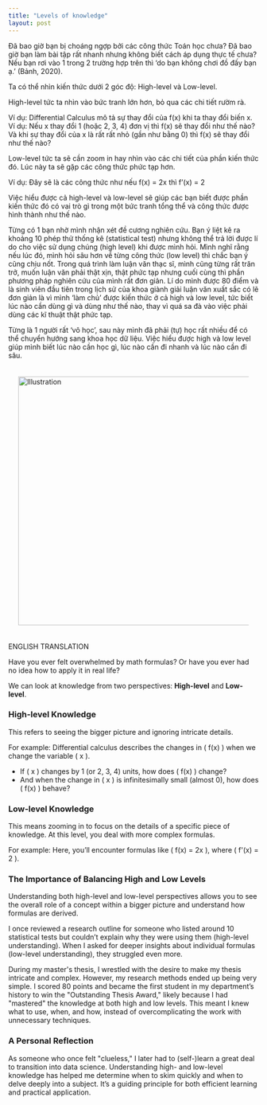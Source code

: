 ```yaml
---
title: "Levels of knowledge"
layout: post
---
```

Đã bao giờ bạn bị choáng ngợp bởi các công thức Toán học chưa? Đã bao giờ bạn làm bài tập rất nhanh nhưng không biết cách áp dụng thực tế chưa? Nếu bạn rơi vào 1 trong 2 trường hợp trên thì ‘do bạn không chơi đồ đấy bạn ạ.’ (Bảnh, 2020).

Ta có thể nhìn kiến thức dưới 2 góc độ: High-level và Low-level.

High-level tức ta nhìn  vào bức tranh lớn hơn, bỏ qua các chi tiết rườm rà.

Ví dụ: Differential Calculus mô tả sự thay đổi của f(x) khi ta thay đổi biến x. Ví dụ: Nếu x thay đổi 1 (hoặc 2, 3, 4) đơn vị thì f(x) sẽ thay đổi như thế nào? Và khi sự thay đổi của x là rất rất nhỏ (gần như bằng 0) thì f(x) sẽ thay đổi như thế nào?

Low-level  tức ta sẽ cần zoom in hay nhìn vào các chi tiết của phần kiến thức đó. Lúc này ta sẽ gặp các công thức phức tạp hơn.

Ví dụ: Đây sẽ là các công thức như nếu f(x) = 2x thì f’(x) = 2

Việc hiểu được cả high-level và low-level sẽ giúp các bạn biết được phần kiến thức đó có vai trò gì trong một bức tranh tổng thể và công thức được hình thành như thế nào.

Từng có 1 bạn nhờ mình nhận xét đề cương nghiên cứu. Bạn ý liệt kê ra khoảng 10 phép thử thống kê (statistical test) nhưng không thể trả lời được lí do cho việc sử dụng chúng (high level) khi được mình hỏi. Mình nghĩ rằng nếu lúc đó, mình hỏi sâu hơn về từng công thức (low level) thì chắc bạn ý cũng chịu nốt.
Trong quá trình làm luận văn thạc sĩ, mình cũng từng rất trăn trở, muốn luận văn phải thật xịn, thật phức tạp nhưng cuối cùng thì phần phương pháp nghiên cứu của mình rất đơn giản. Lí do mình được 80 điểm và là sinh viên đầu tiên trong lịch sử của khoa giành giải luận văn xuất sắc có lẽ đơn giản là vì mình ‘làm chủ’ được kiến thức ở cả high và low level, tức biết lúc nào cần dùng gì và dùng như thế nào, thay vì quá sa đà vào việc phải dùng các kĩ thuật thật phức tạp.

Từng là 1 người rất ‘vô học’, sau này mình đã phải (tự) học rất nhiều để có thể chuyển hướng sang khoa học dữ liệu. Việc hiểu được high và low level giúp mình biết lúc nào cần học gì, lúc nào cần đi nhanh và lúc nào cần đi sâu.

<div style="display: flex; justify-content: center; padding: 20px;">
    <img src="{{ site.baseurl }}/assets/media/posts/2025-01-23-levels-of-knowledge.jpg" alt="Illustration" style="width: 500px; height: auto;">
</div>

ENGLISH TRANSLATION

Have you ever felt overwhelmed by math formulas? Or have you ever had no idea how to apply it in real life?

We can look at knowledge from two perspectives: **High-level** and **Low-level**.

### **High-level Knowledge**
This refers to seeing the bigger picture and ignoring intricate details. 

For example:
Differential calculus describes the changes in \( f(x) \) when we change the variable \( x \).  
- If \( x \) changes by 1 (or 2, 3, 4) units, how does \( f(x) \) change?  
- And when the change in \( x \) is infinitesimally small (almost 0), how does \( f(x) \) behave?

### **Low-level Knowledge**
This means zooming in to focus on the details of a specific piece of knowledge. At this level, you deal with more complex formulas. 

For example:
Here, you’ll encounter formulas like \( f(x) = 2x \), where \( f'(x) = 2 \).

### **The Importance of Balancing High and Low Levels**
Understanding both high-level and low-level perspectives allows you to see the overall role of a concept within a bigger picture and understand how formulas are derived. 

I once reviewed a research outline for someone who listed around 10 statistical tests but couldn’t explain why they were using them (high-level understanding). When I asked for deeper insights about individual formulas (low-level understanding), they struggled even more.

During my master's thesis, I wrestled with the desire to make my thesis intricate and complex. However, my research methods ended up being very simple. I scored 80 points and became the first student in my department’s history to win the "Outstanding Thesis Award," likely because I had "mastered" the knowledge at both high and low levels. This meant I knew what to use, when, and how, instead of overcomplicating the work with unnecessary techniques.

### **A Personal Reflection**
As someone who once felt "clueless," I later had to (self-)learn a great deal to transition into data science. Understanding high- and low-level knowledge has helped me determine when to skim quickly and when to delve deeply into a subject. It’s a guiding principle for both efficient learning and practical application.